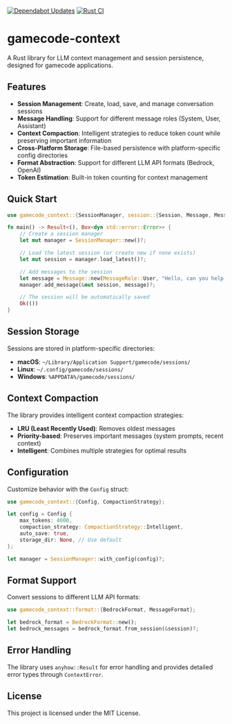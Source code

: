 [![Dependabot Updates](https://github.com/navicore/gamecode-context/actions/workflows/dependabot/dependabot-updates/badge.svg)](https://github.com/navicore/gamecode-context/actions/workflows/dependabot/dependabot-updates)
[![Rust CI](https://github.com/navicore/gamecode-context/actions/workflows/rust-ci.yml/badge.svg)](https://github.com/navicore/gamecode-context/actions/workflows/rust-ci.yml)

# gamecode-context

A Rust library for LLM context management and session persistence, designed for gamecode applications.

## Features

- **Session Management**: Create, load, save, and manage conversation sessions
- **Message Handling**: Support for different message roles (System, User, Assistant)
- **Context Compaction**: Intelligent strategies to reduce token count while preserving important information
- **Cross-Platform Storage**: File-based persistence with platform-specific config directories
- **Format Abstraction**: Support for different LLM API formats (Bedrock, OpenAI)
- **Token Estimation**: Built-in token counting for context management

## Quick Start

```rust
use gamecode_context::{SessionManager, session::{Session, Message, MessageRole}};

fn main() -> Result<(), Box<dyn std::error::Error>> {
    // Create a session manager
    let mut manager = SessionManager::new()?;

    // Load the latest session (or create new if none exists)
    let mut session = manager.load_latest()?;

    // Add messages to the session
    let message = Message::new(MessageRole::User, "Hello, can you help me with this code?".to_string());
    manager.add_message(&mut session, message)?;

    // The session will be automatically saved
    Ok(())
}
```

## Session Storage

Sessions are stored in platform-specific directories:
- **macOS**: `~/Library/Application Support/gamecode/sessions/`
- **Linux**: `~/.config/gamecode/sessions/`
- **Windows**: `%APPDATA%/gamecode/sessions/`

## Context Compaction

The library provides intelligent context compaction strategies:
- **LRU (Least Recently Used)**: Removes oldest messages
- **Priority-based**: Preserves important messages (system prompts, recent context)
- **Intelligent**: Combines multiple strategies for optimal results

## Configuration

Customize behavior with the `Config` struct:

```rust
use gamecode_context::{Config, CompactionStrategy};

let config = Config {
    max_tokens: 4000,
    compaction_strategy: CompactionStrategy::Intelligent,
    auto_save: true,
    storage_dir: None, // Use default
};

let manager = SessionManager::with_config(config)?;
```

## Format Support

Convert sessions to different LLM API formats:

```rust
use gamecode_context::format::{BedrockFormat, MessageFormat};

let bedrock_format = BedrockFormat::new();
let bedrock_messages = bedrock_format.from_session(&session)?;
```

## Error Handling

The library uses `anyhow::Result` for error handling and provides detailed error types through `ContextError`.

## License

This project is licensed under the MIT License.
